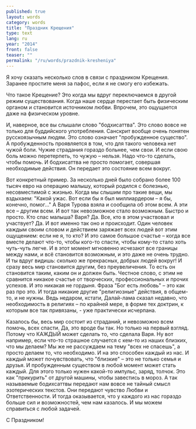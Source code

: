 ```yaml
---
published: true
layout: words
category: words
title: "Праздник Крещения"
type: text
lang: ru
year: "2014"
front: false
teaser: ""
permalink: "/ru/words/prazdnik-kresheniya"
---
```


Я хочу сказать несколько слов в связи с праздником Крещения. Заранее простите меня за пафос, если я не смогу его избежать.

Что такое Крещение? Это когда мы вдруг переключаемся в другой режим существования. Когда наше сердце перестает быть физическим органом и становится источником любви. Впрочем, это ощущается даже на физическом уровне.

И, наверное, все вы слышали слово "бодхисаттва". Это слово вовсе не только для буддийского употребления. Санскрит вообще очень понятен русскоязычным людям. Это слово означает "пробужденное существо". А пробужденность проявляется в том, что для такого человека нет чужой боли. Чужие страдания гораздо больнее, чем свои. И если свою боль можно перетерпеть, то чужую – нельзя. Надо что-то сделать, чтобы помочь. И бодхисаттва не просто помогает, совершая необходимые действия. Он передает это состояние всем вокруг.

Вот конкретный пример. За несколько дней было собрано более 100 тысяч евро на операцию малышу, который родился с болезнью, несовместимой с жизнью. Когда мы слышим про такие вещи, мы вздыхаем: "Какой ужас. Вот если бы я был миллиардером – я бы, конечно, помог…" А Варя Турова взяла и сообщила об этом всем. А эти все – другим всем. И вот так невозможное стало возможным. Быстро и просто. Кто спас малыша? Варя? Да. Все, кто в этом участвовал и участвует? Да. И вот именно так оно и происходит. Один человек каждым своим словом и действием заряжает всех людей вот этим ощущением: если не я, то кто? И это самое большое счастье – когда все вместе делают что-то, чтобы кого-то спасти, чтобы кому-то стало хоть чуть-чуть легче. И в этот момент мгновенно исчезают все границы между нами, и всё становится возможным, и это даже не очень трудно. И ты вдруг видишь: сколько же прекрасных, добрых людей вокруг! И сразу весь мир становится другим, без преувеличения. То есть он становится таким, каким он и должен быть. Честное слово, с этим не сравнится никакое счастье от творческих, профессиональных и прочих успехов. И это никакая не гордыня. Фраза "Бог есть любовь" – это как раз про это. И тогда никакие другие "религиозные" действия, в общем-то, и не нужны. Ведь недаром, кстати, Далай-лама сказал недавно, что необходимость в религиях – по крайней мере, в форме тех доктрин, к которым все так привязаны, - уже практически исчерпана.

Казалось бы, весь мир состоит из страданий, и невозможно всем помочь, всех спасти. Да, это вроде бы так. Но только на первый взгляд. Потому что КАЖДЫЙ может сделать то, что сделала Варя. Ну вот например, если что-то страшное случается с кем-то из наших близких, что мы делаем? Мы же не рассуждаем на тему "всех не спасешь", а просто делаем то, что необходимо. И на это способен каждый из нас. И каждый может почувствовать, что "близкие" – это не только семья и друзья. И пробужденным существом в любой момент может стать каждый. Для этого только нужен какой-то импульс, заряд, толчок. Это как "прикурить" от другой машины, чтобы завестись в мороз. А так называемые бодихсаттвы передают нам вовсе не тайный смысл эзотерических текстов. Они передают чувство Любви и Ответственности. И тогда оказывается, что у каждого из нас гораздо больше сил и возможностей, чем нам казалось. И мы можем справиться с любой задачей.

С Праздником!